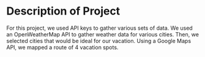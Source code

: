 # Description of Project

For this project, we used API keys to gather various sets of data. We used an OpenWeatherMap API to gather weather data for various cities. Then, we selected cities that would be ideal for our vacation. Using a Google Maps API, we mapped a route of 4 vacation spots. 
